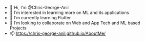 - 👋 Hi, I’m @Chris-George-Anil
- 👀 I’m interested in learning more on ML and its applications
- 🌱 I’m currently learning Flutter
- 💞️ I’m looking to collaborate on Web and App Tech and ML based Projects
- 📫 https://chris-george-anil.github.io/AboutMe/ 

<!---
Chris-george-anil/Chris-george-anil is a ✨ special ✨ repository because its `README.md` (this file) appears on your GitHub profile.
You can click the Preview link to take a look at your changes.
--->
